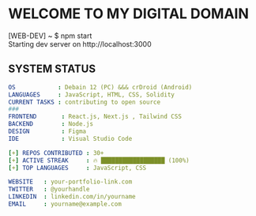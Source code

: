 # WELCOME TO MY DIGITAL DOMAIN 

[WEB-DEV] ~ $ npm start  
Starting dev server on http://localhost:3000

## SYSTEM STATUS
```yml
OS            : Debain 12 (PC) &&& crDroid (Android)  
LANGUAGES     : JavaScript, HTML, CSS, Solidity  
CURRENT TASKS : contributing to open source  
###
FRONTEND       : React.js, Next.js , Tailwind CSS  
BACKEND        : Node.js 
DESIGN         : Figma
IDE            : Visual Studio Code  

[+] REPOS CONTRIBUTED : 30+  
[+] ACTIVE STREAK     : 🔥 ██████████████████ (100%)  
[+] TOP LANGUAGES     : JavaScript, CSS  

WEBSITE   : your-portfolio-link.com  
TWITTER   : @yourhandle  
LINKEDIN  : linkedin.com/in/yourname  
EMAIL     : yourname@example.com  
